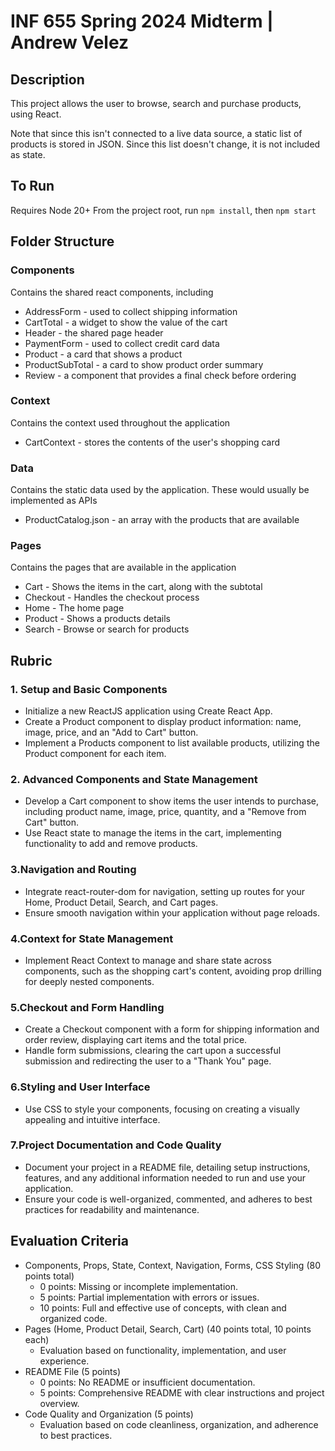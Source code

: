 # INF 655 Spring 2024 Midterm | Andrew Velez

## Description

This project allows the user to browse, search and purchase products, using React.

Note that since this isn't connected to a live data source, a static list of products is stored in JSON. Since this list doesn't change, it is not included as state.

## To Run

Requires Node 20+
From the project root, run `npm install`, then `npm start`

## Folder Structure

### Components

Contains the shared react components, including

- AddressForm - used to collect shipping information
- CartTotal - a widget to show the value of the cart
- Header - the shared page header
- PaymentForm - used to collect credit card data
- Product - a card that shows a product
- ProductSubTotal - a card to show product order summary
- Review - a component that provides a final check before ordering

### Context

Contains the context used throughout the application

- CartContext - stores the contents of the user's shopping card

### Data

Contains the static data used by the application. These would usually be implemented as APIs

- ProductCatalog.json - an array with the products that are available

### Pages

Contains the pages that are available in the application

- Cart - Shows the items in the cart, along with the subtotal
- Checkout - Handles the checkout process
- Home - The home page
- Product - Shows a products details
- Search - Browse or search for products

## Rubric

### 1. Setup and Basic Components

- Initialize a new ReactJS application using Create React App.
- Create a Product component to display product information: name, image, price, and an "Add to Cart" button.
- Implement a Products component to list available products, utilizing the Product component for each item.

### 2. Advanced Components and State Management

- Develop a Cart component to show items the user intends to purchase, including product name, image, price, quantity, and a "Remove from Cart" button.
- Use React state to manage the items in the cart, implementing functionality to add and remove products.

### 3.Navigation and Routing

- Integrate react-router-dom for navigation, setting up routes for your Home, Product Detail, Search, and Cart pages.
- Ensure smooth navigation within your application without page reloads.

### 4.Context for State Management

- Implement React Context to manage and share state across components, such as the shopping cart's content, avoiding prop drilling for deeply nested components.

### 5.Checkout and Form Handling

- Create a Checkout component with a form for shipping information and order review, displaying cart items and the total price.
- Handle form submissions, clearing the cart upon a successful submission and redirecting the user to a "Thank You" page.

### 6.Styling and User Interface

- Use CSS to style your components, focusing on creating a visually appealing and intuitive interface.

### 7.Project Documentation and Code Quality

- Document your project in a README file, detailing setup instructions, features, and any additional information needed to run and use your application.
- Ensure your code is well-organized, commented, and adheres to best practices for readability and maintenance.

## Evaluation Criteria

- Components, Props, State, Context, Navigation, Forms, CSS Styling (80 points total)
  - 0 points: Missing or incomplete implementation.
  - 5 points: Partial implementation with errors or issues.
  - 10 points: Full and effective use of concepts, with clean and organized code.
- Pages (Home, Product Detail, Search, Cart) (40 points total, 10 points each)
  - Evaluation based on functionality, implementation, and user experience.
- README File (5 points)
  - 0 points: No README or insufficient documentation.
  - 5 points: Comprehensive README with clear instructions and project overview.
- Code Quality and Organization (5 points)
  - Evaluation based on code cleanliness, organization, and adherence to best practices.

